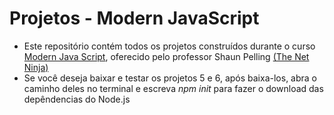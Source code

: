 # Projetos - Modern JavaScript

- Este repositório contém todos os projetos construídos durante o curso <a href="https://www.udemy.com/course/modern-javascript-from-novice-to-ninja/">Modern Java Script</a>, oferecido pelo professor Shaun Pelling <a href="https://www.youtube.com/@NetNinja">(The Net Ninja)</a>
- Se você deseja baixar e testar os projetos 5 e 6, após baixa-los, abra o caminho deles no terminal e escreva *npm init* para fazer o download das depêndencias do Node.js